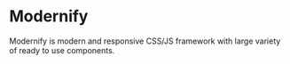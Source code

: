 # Modernify
Modernify is modern and responsive CSS/JS framework with large variety of ready to use components.
